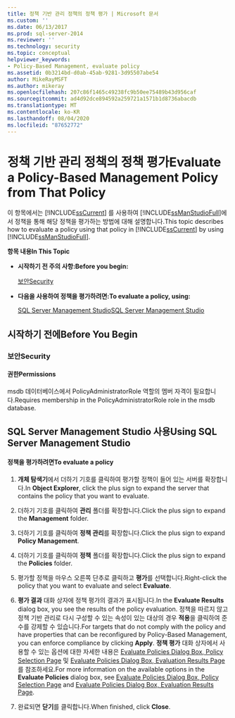 ```yaml
---
title: 정책 기반 관리 정책의 정책 평가 | Microsoft 문서
ms.custom: ''
ms.date: 06/13/2017
ms.prod: sql-server-2014
ms.reviewer: ''
ms.technology: security
ms.topic: conceptual
helpviewer_keywords:
- Policy-Based Management, evaluate policy
ms.assetid: 0b3214bd-d0ab-45ab-9281-3d95507abe54
author: MikeRayMSFT
ms.author: mikeray
ms.openlocfilehash: 207c86f1465c49238fc9b50ee75489b43d956caf
ms.sourcegitcommit: ad4d92dce894592a259721a1571b1d8736abacdb
ms.translationtype: MT
ms.contentlocale: ko-KR
ms.lasthandoff: 08/04/2020
ms.locfileid: "87652772"
---
```

# <a name="evaluate-a-policy-based-management-policy-from-that-policy"></a><span data-ttu-id="624c7-102">정책 기반 관리 정책의 정책 평가</span><span class="sxs-lookup"><span data-stu-id="624c7-102">Evaluate a Policy-Based Management Policy from That Policy</span></span>
  <span data-ttu-id="624c7-103">이 항목에서는 [!INCLUDE[ssCurrent](../../includes/sscurrent-md.md)] 를 사용하여 [!INCLUDE[ssManStudioFull](../../includes/ssmanstudiofull-md.md)]에서 정책을 통해 해당 정책을 평가하는 방법에 대해 설명합니다.</span><span class="sxs-lookup"><span data-stu-id="624c7-103">This topic describes how to evaluate a policy using that policy in [!INCLUDE[ssCurrent](../../includes/sscurrent-md.md)] by using [!INCLUDE[ssManStudioFull](../../includes/ssmanstudiofull-md.md)].</span></span>  
  
 <span data-ttu-id="624c7-104">**항목 내용**</span><span class="sxs-lookup"><span data-stu-id="624c7-104">**In This Topic**</span></span>  
  
-   <span data-ttu-id="624c7-105">**시작하기 전 주의 사항:**</span><span class="sxs-lookup"><span data-stu-id="624c7-105">**Before you begin:**</span></span>  
  
     [<span data-ttu-id="624c7-106">보안</span><span class="sxs-lookup"><span data-stu-id="624c7-106">Security</span></span>](#Security)  
  
-   <span data-ttu-id="624c7-107">**다음을 사용하여 정책을 평가하려면:**</span><span class="sxs-lookup"><span data-stu-id="624c7-107">**To evaluate a policy, using:**</span></span>  
  
     [<span data-ttu-id="624c7-108">SQL Server Management Studio</span><span class="sxs-lookup"><span data-stu-id="624c7-108">SQL Server Management Studio</span></span>](#SSMSProcedure)  
  
##  <a name="before-you-begin"></a><a name="BeforeYouBegin"></a> <span data-ttu-id="624c7-109">시작하기 전에</span><span class="sxs-lookup"><span data-stu-id="624c7-109">Before You Begin</span></span>  
  
###  <a name="security"></a><a name="Security"></a> <span data-ttu-id="624c7-110">보안</span><span class="sxs-lookup"><span data-stu-id="624c7-110">Security</span></span>  
  
####  <a name="permissions"></a><a name="Permissions"></a> <span data-ttu-id="624c7-111">권한</span><span class="sxs-lookup"><span data-stu-id="624c7-111">Permissions</span></span>  
 <span data-ttu-id="624c7-112">msdb 데이터베이스에서 PolicyAdministratorRole 역할의 멤버 자격이 필요합니다.</span><span class="sxs-lookup"><span data-stu-id="624c7-112">Requires membership in the PolicyAdministratorRole role in the msdb database.</span></span>  
  
##  <a name="using-sql-server-management-studio"></a><a name="SSMSProcedure"></a> <span data-ttu-id="624c7-113">SQL Server Management Studio 사용</span><span class="sxs-lookup"><span data-stu-id="624c7-113">Using SQL Server Management Studio</span></span>  
  
#### <a name="to-evaluate-a-policy"></a><span data-ttu-id="624c7-114">정책을 평가하려면</span><span class="sxs-lookup"><span data-stu-id="624c7-114">To evaluate a policy</span></span>  
  
1.  <span data-ttu-id="624c7-115">**개체 탐색기**에서 더하기 기호를 클릭하여 평가할 정책이 들어 있는 서버를 확장합니다.</span><span class="sxs-lookup"><span data-stu-id="624c7-115">In **Object Explorer**, click the plus sign to expand the server that contains the policy that you want to evaluate.</span></span>  
  
2.  <span data-ttu-id="624c7-116">더하기 기호를 클릭하여 **관리** 폴더를 확장합니다.</span><span class="sxs-lookup"><span data-stu-id="624c7-116">Click the plus sign to expand the **Management** folder.</span></span>  
  
3.  <span data-ttu-id="624c7-117">더하기 기호를 클릭하여 **정책 관리**를 확장합니다.</span><span class="sxs-lookup"><span data-stu-id="624c7-117">Click the plus sign to expand **Policy Management**.</span></span>  
  
4.  <span data-ttu-id="624c7-118">더하기 기호를 클릭하여 **정책** 폴더를 확장합니다.</span><span class="sxs-lookup"><span data-stu-id="624c7-118">Click the plus sign to expand the **Policies** folder.</span></span>  
  
5.  <span data-ttu-id="624c7-119">평가할 정책을 마우스 오른쪽 단추로 클릭하고 **평가**를 선택합니다.</span><span class="sxs-lookup"><span data-stu-id="624c7-119">Right-click the policy that you want to evaluate and select **Evaluate**.</span></span>  
  
6.  <span data-ttu-id="624c7-120">**평가 결과**  대화 상자에 정책 평가의 결과가 표시됩니다.</span><span class="sxs-lookup"><span data-stu-id="624c7-120">In the **Evaluate Results**  dialog box, you see the results of the policy evaluation.</span></span> <span data-ttu-id="624c7-121">정책을 따르지 않고 정책 기반 관리로 다시 구성할 수 있는 속성이 있는 대상의 경우 **적용**을 클릭하여 준수를 강제할 수 있습니다.</span><span class="sxs-lookup"><span data-stu-id="624c7-121">For targets that do not comply with the policy and have properties that can be reconfigured by Policy-Based Management, you can enforce compliance by clicking **Apply**.</span></span> <span data-ttu-id="624c7-122">**정책 평가** 대화 상자에서 사용할 수 있는 옵션에 대한 자세한 내용은 [Evaluate Policies Dialog Box, Policy Selection Page](evaluate-policies-dialog-box-policy-selection-page.md) 및 [Evaluate Policies Dialog Box, Evaluation Results Page](evaluate-policies-dialog-box-evaluation-results-page.md)를 참조하세요.</span><span class="sxs-lookup"><span data-stu-id="624c7-122">For more information on the available options in the **Evaluate Policies** dialog box, see [Evaluate Policies Dialog Box, Policy Selection Page](evaluate-policies-dialog-box-policy-selection-page.md) and [Evaluate Policies Dialog Box, Evaluation Results Page](evaluate-policies-dialog-box-evaluation-results-page.md).</span></span>  
  
7.  <span data-ttu-id="624c7-123">완료되면 **닫기**를 클릭합니다.</span><span class="sxs-lookup"><span data-stu-id="624c7-123">When finished, click **Close**.</span></span>  
  
  
